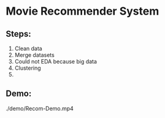 # Movie Recommender System

## Steps:

1. Clean data
2. Merge datasets
3. Could not EDA because big data
4. Clustering
5. 

## Demo:

./demo/Recom-Demo.mp4